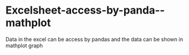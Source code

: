 # Excelsheet-access-by-panda--mathplot
Data in the excel can be access by pandas and the data can be shown in mathplot graph
